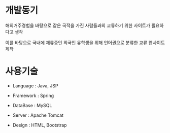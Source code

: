 # 개발동기

해외거주경험을 바탕으로 같은 국적을 가진 사람들과의 교류하기 위한 사이트가 필요하다고 생각

이를 바탕으로 국내에 체류중인 외국인 유학생을 위해 언어권으로 분류한 교류 웹사이트 제작

# 사용기술

* Language : Java, JSP

* Framework : Spring

* DataBase : MySQL

* Server : Apache Tomcat

* Design : HTML, Bootstrap
